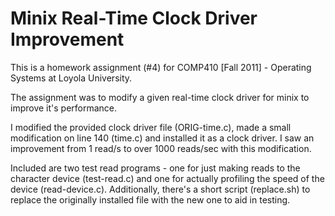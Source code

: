 # Minix Real-Time Clock Driver Improvement #

This is a homework assignment (#4) for COMP410 [Fall 2011] - Operating Systems at Loyola University.

The assignment was to modify a given real-time clock driver for minix to improve it's performance. 

I modified the provided clock driver file (ORIG-time.c), made a small modification on line 140 (time.c) and installed it as a clock driver. I saw an improvement from 1 read/s to over 1000 reads/sec with this modification.

Included are two test read programs - one for just making reads to the character device (test-read.c) and one for actually profiling the speed of the device (read-device.c). Additionally, there's a short script (replace.sh) to replace the originally installed file with the new one to aid in testing.